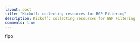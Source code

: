 ```yaml
---
layout: post
title: "Kickoff: collecting resources for BGP Filtering"
description: Kickoff: collecting resources for BGP Filtering
comments: true
---
```


fipo
